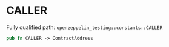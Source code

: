 # CALLER

Fully qualified path: `openzeppelin_testing::constants::CALLER`

```rust
pub fn CALLER -> ContractAddress
```

